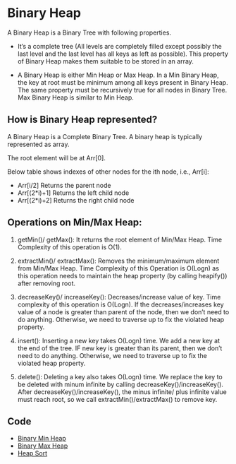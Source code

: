 # Binary Heap
A Binary Heap is a Binary Tree with following properties.
- It’s a complete tree (All levels are completely filled except possibly the last level and the last level has all keys as left as possible). This property of Binary Heap makes them suitable to be stored in an array.

- A Binary Heap is either Min Heap or Max Heap. In a Min Binary Heap, the key at root must be minimum among all keys present in Binary Heap. The same property must be recursively true for all nodes in Binary Tree. Max Binary Heap is similar to Min Heap.


## How is Binary Heap represented?
A Binary Heap is a Complete Binary Tree. A binary heap is typically represented as array.

The root element will be at Arr[0].

Below table shows indexes of other nodes for the ith node, i.e., Arr[i]:

- Arr[i/2]	Returns the parent node
- Arr[(2*i)+1]	Returns the left child node
- Arr[(2*i)+2]	Returns the right child node


## Operations on Min/Max Heap:
1) getMin()/ getMax(): It returns the root element of Min/Max Heap. Time Complexity of this operation is O(1).

2) extractMin()/ extractMax(): Removes the minimum/maximum element from Min/Max Heap. Time Complexity of this Operation is O(Logn) as this operation needs to maintain the heap property (by calling heapify()) after removing root.

3) decreaseKey()/ increaseKey(): Decreases/increase value of key. Time complexity of this operation is O(Logn). If the decreases/increases key value of a node is greater than parent of the node, then we don’t need to do anything. Otherwise, we need to traverse up to fix the violated heap property.

4) insert(): Inserting a new key takes O(Logn) time. We add a new key at the end of the tree. IF new key is greater than its parent, then we don’t need to do anything. Otherwise, we need to traverse up to fix the violated heap property.

5) delete(): Deleting a key also takes O(Logn) time. We replace the key to be deleted with minum infinite by calling decreaseKey()/increaseKey(). After decreaseKey()/increaseKey(), the minus infinite/ plus infinite value must reach root, so we call extractMin()/extractMax() to remove key.

## Code 

- [Binary Min Heap](./cpp/binary_min_heap.h)
- [Binary Max Heap](./cpp/binary_max_heap.h)
- [Heap Sort](./cpp/heap_sort.cpp)